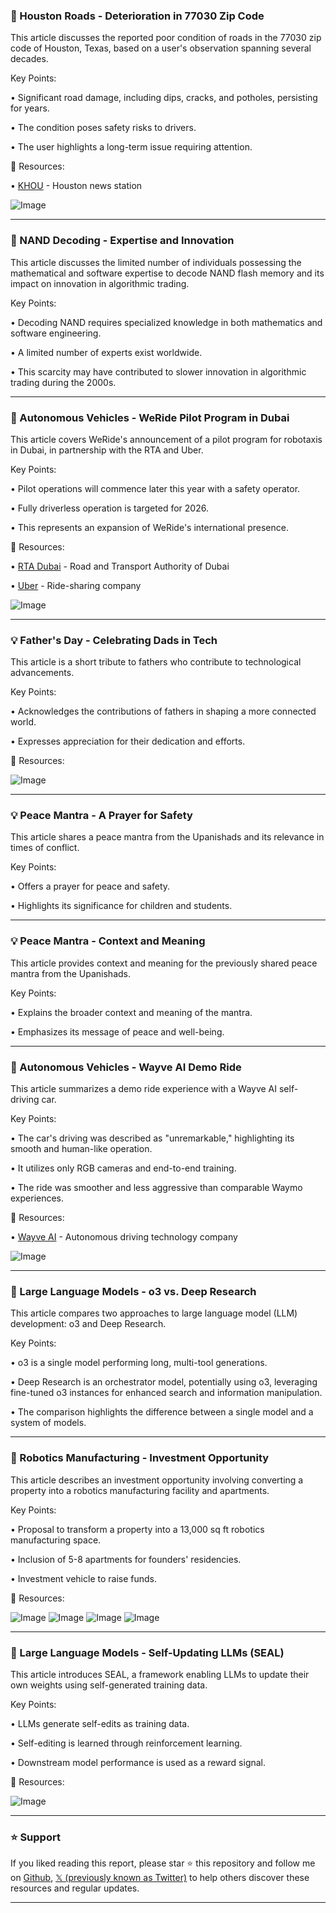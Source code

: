 ### 🤖 Houston Roads - Deterioration in 77030 Zip Code

This article discusses the reported poor condition of roads in the 77030 zip code of Houston, Texas, based on a user's observation spanning several decades.

Key Points:

•  Significant road damage, including dips, cracks, and potholes, persisting for years.


•  The condition poses safety risks to drivers.


•  The user highlights a long-term issue requiring attention.



🔗 Resources:

• [KHOU](https://x.com/KHOU) - Houston news station


![Image](https://pbs.twimg.com/amplify_video_thumb/1934411712113127424/img/rKDTPsuDf9X3BwIR.jpg)


---

### 🤖 NAND Decoding - Expertise and Innovation

This article discusses the limited number of individuals possessing the mathematical and software expertise to decode NAND flash memory and its impact on innovation in algorithmic trading.

Key Points:

•  Decoding NAND requires specialized knowledge in both mathematics and software engineering.


•  A limited number of experts exist worldwide.


•  This scarcity may have contributed to slower innovation in algorithmic trading during the 2000s.



---

### 🚀 Autonomous Vehicles - WeRide Pilot Program in Dubai

This article covers WeRide's announcement of a pilot program for robotaxis in Dubai, in partnership with the RTA and Uber.

Key Points:

•  Pilot operations will commence later this year with a safety operator.


•  Fully driverless operation is targeted for 2026.


•  This represents an expansion of WeRide's international presence.



🔗 Resources:

• [RTA Dubai](https://x.com/rta_dubai) - Road and Transport Authority of Dubai


• [Uber](https://x.com/Uber) - Ride-sharing company


![Image](https://pbs.twimg.com/amplify_video_thumb/1934445646951706624/img/pfve3mMLtcFefCxJ.jpg)


---

### 💡 Father's Day - Celebrating Dads in Tech

This article is a short tribute to fathers who contribute to technological advancements.

Key Points:

•  Acknowledges the contributions of fathers in shaping a more connected world.


•  Expresses appreciation for their dedication and efforts.



🔗 Resources:

![Image](https://pbs.twimg.com/media/GtehNteWsAAZHuq?format=jpg&name=small)


---

### 💡 Peace Mantra - A Prayer for Safety

This article shares a peace mantra from the Upanishads and its relevance in times of conflict.

Key Points:

•  Offers a prayer for peace and safety.


•  Highlights its significance for children and students.


---

### 💡 Peace Mantra - Context and Meaning

This article provides context and meaning for the previously shared peace mantra from the Upanishads.

Key Points:

•  Explains the broader context and meaning of the mantra.


•  Emphasizes its message of peace and well-being.



---

### 🤖 Autonomous Vehicles - Wayve AI Demo Ride

This article summarizes a demo ride experience with a Wayve AI self-driving car.

Key Points:

•  The car's driving was described as "unremarkable," highlighting its smooth and human-like operation.


•  It utilizes only RGB cameras and end-to-end training.


•  The ride was smoother and less aggressive than comparable Waymo experiences.



🔗 Resources:

• [Wayve AI](https://x.com/wayve_ai) - Autonomous driving technology company


![Image](https://pbs.twimg.com/media/GtaGIcCXMAAs4wK?format=jpg&name=small)


---

### 🤖 Large Language Models - o3 vs. Deep Research

This article compares two approaches to large language model (LLM) development: o3 and Deep Research.

Key Points:

•  o3 is a single model performing long, multi-tool generations.


•  Deep Research is an orchestrator model, potentially using o3, leveraging fine-tuned o3 instances for enhanced search and information manipulation.


•  The comparison highlights the difference between a single model and a system of models.



---

### 🚀 Robotics Manufacturing - Investment Opportunity

This article describes an investment opportunity involving converting a property into a robotics manufacturing facility and apartments.

Key Points:

•  Proposal to transform a property into a 13,000 sq ft robotics manufacturing space.


•  Inclusion of 5-8 apartments for founders' residencies.


•  Investment vehicle to raise funds.



🔗 Resources:


![Image](https://pbs.twimg.com/media/Gs7sJeXXIAEolg-?format=jpg&name=360x360)
![Image](https://pbs.twimg.com/media/Gs7sJeWW8AA4z1D?format=jpg&name=small)
![Image](https://pbs.twimg.com/media/Gs7sJeYXYAAOoWl?format=jpg&name=360x360)
![Image](https://pbs.twimg.com/media/Gs7sJeYXQAAmsIX?format=jpg&name=360x360)


---

### 🤖 Large Language Models - Self-Updating LLMs (SEAL)

This article introduces SEAL, a framework enabling LLMs to update their own weights using self-generated training data.

Key Points:

•  LLMs generate self-edits as training data.


•  Self-editing is learned through reinforcement learning.


•  Downstream model performance is used as a reward signal.



🔗 Resources:


![Image](https://pbs.twimg.com/media/GtSiL8hXQAA-4Tz?format=jpg&name=small)


---

### ⭐️ Support

If you liked reading this report, please star ⭐️ this repository and follow me on [Github](https://github.com/Drix10), [𝕏 (previously known as Twitter)](https://x.com/DRIX_10_) to help others discover these resources and regular updates.

---
